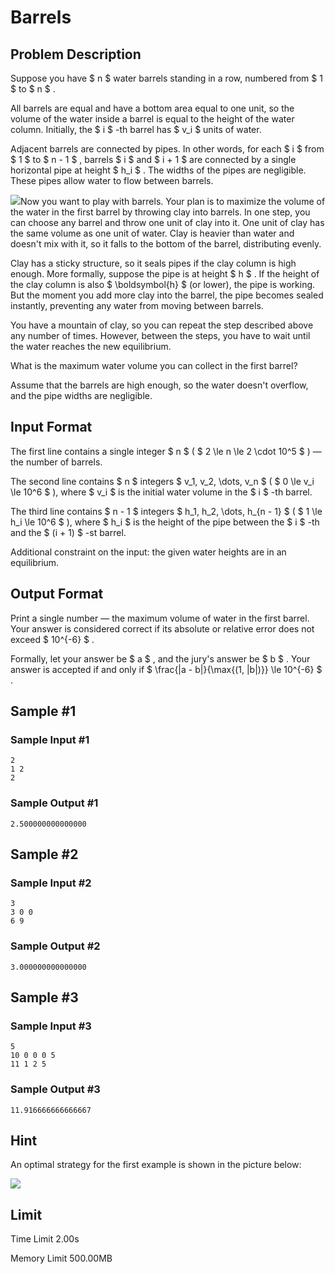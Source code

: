 # Barrels

## Problem Description

Suppose you have $ n $ water barrels standing in a row, numbered from $ 1 $ to $ n $ .

All barrels are equal and have a bottom area equal to one unit, so the volume of the water inside a barrel is equal to the height of the water column. Initially, the $ i $ -th barrel has $ v_i $ units of water.

Adjacent barrels are connected by pipes. In other words, for each $ i $ from $ 1 $ to $ n - 1 $ , barrels $ i $ and $ i + 1 $ are connected by a single horizontal pipe at height $ h_i $ . The widths of the pipes are negligible. These pipes allow water to flow between barrels.

 ![](https://cdn.luogu.com.cn/upload/vjudge_pic/CF2038E/11e050ecad376f57934c5644f7cd88073c6609ca.png)Now you want to play with barrels. Your plan is to maximize the volume of the water in the first barrel by throwing clay into barrels. In one step, you can choose any barrel and throw one unit of clay into it. One unit of clay has the same volume as one unit of water. Clay is heavier than water and doesn't mix with it, so it falls to the bottom of the barrel, distributing evenly.

Clay has a sticky structure, so it seals pipes if the clay column is high enough. More formally, suppose the pipe is at height $ h $ . If the height of the clay column is also $ \boldsymbol{h} $ (or lower), the pipe is working. But the moment you add more clay into the barrel, the pipe becomes sealed instantly, preventing any water from moving between barrels.

You have a mountain of clay, so you can repeat the step described above any number of times. However, between the steps, you have to wait until the water reaches the new equilibrium.

What is the maximum water volume you can collect in the first barrel?

Assume that the barrels are high enough, so the water doesn't overflow, and the pipe widths are negligible.

## Input Format

The first line contains a single integer $ n $ ( $ 2 \le n \le 2 \cdot 10^5 $ ) — the number of barrels.

The second line contains $ n $ integers $ v_1, v_2, \dots, v_n $ ( $ 0 \le v_i \le 10^6 $ ), where $ v_i $ is the initial water volume in the $ i $ -th barrel.

The third line contains $ n - 1 $ integers $ h_1, h_2, \dots, h_{n - 1} $ ( $ 1 \le h_i \le 10^6 $ ), where $ h_i $ is the height of the pipe between the $ i $ -th and the $ (i + 1) $ -st barrel.

Additional constraint on the input: the given water heights are in an equilibrium.

## Output Format

Print a single number — the maximum volume of water in the first barrel. Your answer is considered correct if its absolute or relative error does not exceed $ 10^{-6} $ .

Formally, let your answer be $ a $ , and the jury's answer be $ b $ . Your answer is accepted if and only if $ \frac{|a - b|}{\max{(1, |b|)}} \le 10^{-6} $ .

## Sample #1

### Sample Input #1

```
2
1 2
2
```

### Sample Output #1

```
2.500000000000000
```

## Sample #2

### Sample Input #2

```
3
3 0 0
6 9
```

### Sample Output #2

```
3.000000000000000
```

## Sample #3

### Sample Input #3

```
5
10 0 0 0 5
11 1 2 5
```

### Sample Output #3

```
11.916666666666667
```

## Hint

An optimal strategy for the first example is shown in the picture below:

 ![](https://cdn.luogu.com.cn/upload/vjudge_pic/CF2038E/86b5e6f03247d7c32b46f553a775f23e5fcc2644.png)

## Limit



Time Limit
2.00s

Memory Limit
500.00MB
